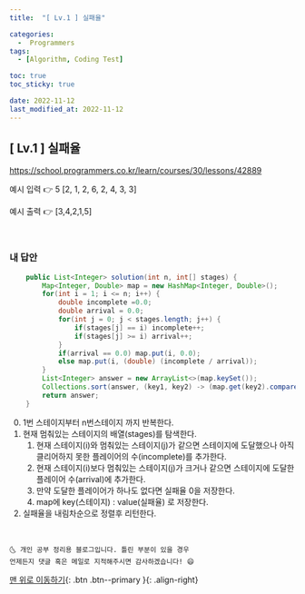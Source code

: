 ```yaml
---
title:  "[ Lv.1 ] 실패율" 

categories:
  -  Programmers
tags:
  - [Algorithm, Coding Test]

toc: true
toc_sticky: true

date: 2022-11-12
last_modified_at: 2022-11-12
---
```



## [ Lv.1 ] 실패율


<a>https://school.programmers.co.kr/learn/courses/30/lessons/42889</a>

예시 입력 👉 5	[2, 1, 2, 6, 2, 4, 3, 3]

예시 출력 👉 [3,4,2,1,5]	


<br>

### 내 답안


```java
    public List<Integer> solution(int n, int[] stages) {
		Map<Integer, Double> map = new HashMap<Integer, Double>(); 
		for(int i = 1; i <= n; i++) {
			double incomplete =0.0;
			double arrival = 0.0;
			for(int j = 0; j < stages.length; j++) {
				if(stages[j] == i) incomplete++;
				if(stages[j] >= i) arrival++;
			}
			if(arrival == 0.0) map.put(i, 0.0);
			else map.put(i, (double) (incomplete / arrival));
		}
		List<Integer> answer = new ArrayList<>(map.keySet());
		Collections.sort(answer, (key1, key2) -> (map.get(key2).compareTo(map.get(key1))));	
		return answer;
    }


```
0. 1번 스테이지부터 n번스테이지 까지 반복한다.
1. 현재 멈춰있는 스테이지의 배열(stages)를 탐색한다.
	1. 현재 스테이지(i)와 멈춰있는 스테이지(j)가 같으면 스테이지에 도달했으나 아직 클리어하지 못한 플레이어의 수(incomplete)를 추가한다.
	2. 현재 스테이지(i)보다 멈춰있는 스테이지(j)가 크거나 같으면 스테이지에 도달한 플레이어 수(arrival)에 추가한다.
	3. 만약 도달한 플레이어가 하나도 없다면 실패율 0을 저장한다.
	4. map에 key(스테이지) : value(실패율) 로 저장한다.
2. 실패율을 내림차순으로 정렬후 리턴한다.


<br>


    🌜 개인 공부 정리용 블로그입니다. 틀린 부분이 있을 경우 
    언제든지 댓글 혹은 메일로 지적해주시면 감사하겠습니다! 😄

[맨 위로 이동하기](#){: .btn .btn--primary }{: .align-right}